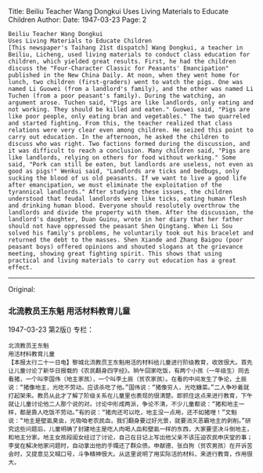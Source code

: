 Title: Beiliu Teacher Wang Dongkui Uses Living Materials to Educate Children
Author:
Date: 1947-03-23
Page: 2

    Beiliu Teacher Wang Dongkui
    Uses Living Materials to Educate Children
    [This newspaper's Taihang 21st dispatch] Wang Dongkui, a teacher in Beiliu, Licheng, used living materials to conduct class education for children, which yielded great results. First, he had the children discuss the "Four-Character Classic for Peasants' Emancipation" published in the New China Daily. At noon, when they went home for lunch, two children (first-graders) went to watch the pigs. One was named Li Guowei (from a landlord's family), and the other was named Li Tuchen (from a poor peasant's family). During the watching, an argument arose. Tuchen said, "Pigs are like landlords, only eating and not working. They should be killed and eaten." Guowei said, "Pigs are like poor people, only eating bran and vegetables." The two quarreled and started fighting. From this, the teacher realized that class relations were very clear even among children. He seized this point to carry out education. In the afternoon, he asked the children to discuss who was right. Two factions formed during the discussion, and it was difficult to reach a conclusion. Many children said, "Pigs are like landlords, relying on others for food without working." Some said, "Pork can still be eaten, but landlords are useless, not even as good as pigs!" Wenkui said, "Landlords are ticks and bedbugs, only sucking the blood of us old peasants. If we want to live a good life after emancipation, we must eliminate the exploitation of the tyrannical landlords." After studying these issues, the children understood that feudal landlords were like ticks, eating human flesh and drinking human blood. Everyone should resolutely overthrow the landlords and divide the property with them. After the discussion, the landlord's daughter, Duan Guinu, wrote in her diary that her father should not have oppressed the peasant Shen Qingtang. When Li Sou solved his family's problems, he voluntarily took out his bracelet and returned the debt to the masses. Shen Xiande and Zhang Baigou (poor peasant boys) offered opinions and shouted slogans at the grievance meeting, showing great fighting spirit. This shows that using practical and living materials to carry out education has a great effect.



<hr /> 

Original: 


### 北流教员王东魁  用活材料教育儿童

1947-03-23
第2版()
专栏：

    北流教员王东魁
    用活材料教育儿童
    【本报太行二十一日电】黎城北流教员王东魁用活的材料给儿童进行阶级教育，收效很大。首先让儿童讨论了新华日报载的《农民翻身四字经》。晌午回家吃饭，有两个小孩（一年级生）同去看猪，一个叫李国伟（地主家孩），一个叫李土辰（贫农家孩）。在看的中间发生了争论，土辰说：“猪像地主，光吃不劳动，应该杀吃了他。”国伟说：“猪像穷人，光吃糠菜。”二人争吵着就打起架来。教员从此才了解了阶级关系在儿童里也表现的很清楚。即抓住这点来进行教育，下午就让儿童讨论他二人那个说的对。讨论中形成两派，争论不清，不少儿童都说：“猪和地主一样，都是靠人吃饭不劳动。”有的说：“猪肉还可以吃，地主没一点用，还不如猪哩！”文魁说：“地主是壁虱臭虫，光吸咱老农民血，我们翻身要过好光景，就要消灭恶霸地主的剥削。”研究这些问题后，儿童明确了封建地主是吃人肉喝人血和壁虱一样的东西，大家要坚决斗倒地主，和地主分家。地主女孩段闺女经过了讨论，自己在日记上写出他父亲不该压迫农民申庆堂的事；李叟在解决他家问题时，自动拿出他的手镯还了群众债。申献德、张白狗（贫农男孩）在开诉苦会时，又提意见又喊口号，斗争精神很大。从这里说明了用实际活的材料，来进行教育，作用很大。

